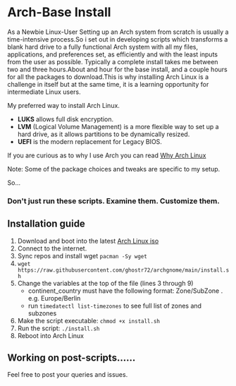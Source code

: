 # Arch-Base Install
As a Newbie Linux-User Setting up an Arch system from scratch is usually a time-intensive process.So i set out in developing scripts which transforms a blank hard drive to a fully functional Arch system with all my files, applications, and preferences set, as efficiently and with the least inputs from the user as possible.
Typically a complete install takes me between two and three hours.About and hour for the base install, and a couple hours for all the packages to download.This is why installing Arch Linux is a challenge in itself but at the same time, it is a learning opportunity for intermediate Linux users.

My preferred way to install Arch Linux.

* __LUKS__ allows full disk encryption.
* __LVM__ (Logical Volume Management) is a more flexible way to set up a hard drive, as it allows partitions to be dynamically resized.
* __UEFI__ is the modern replacement for Legacy BIOS.

If you are curious as to why I use Arch you can read [Why Arch Linux](https://github.com/ghostr72/archgnome/blob/main/why-arch.md)

Note: Some of the package choices and tweaks are specific to my setup.

So...

### Don't just run these scripts. Examine them. Customize them.

## Installation guide

1. Download and boot into the latest [Arch Linux iso](https://www.archlinux.org/download/)
2. Connect to the internet.
4. Sync repos and install wget `pacman -Sy wget`
5. `wget https://raw.githubusercontent.com/ghostr72/archgnome/main/install.sh`
6. Change the variables at the top of the file (lines 3 through 9)
   - continent_country must have the following format: Zone/SubZone . e.g. Europe/Berlin
   - run `timedatectl list-timezones` to see full list of zones and subzones
7. Make the script executable: `chmod +x install.sh`
8. Run the script: `./install.sh`
9. Reboot into Arch Linux


## Working on post-scripts......


Feel free to post your queries and issues.
